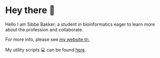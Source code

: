 # Hey there 👋

Hello I am Sibbe Bakker; a student in bioinformatics eager to learn 
more about the profession and collaborate.

For more info, please see 
[my website 🌐:](https://luke-ebbis.github.io/).

My utility scripts 💻 can be found [here](https://github.com/Luke-ebbis/script). 

